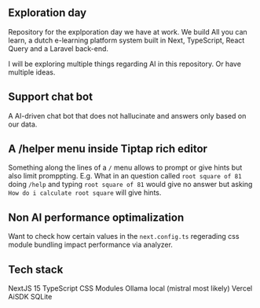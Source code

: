 ## Exploration day

Repository for the explporation day we have at work. We build All you can learn, a dutch e-learning platform system built in Next, TypeScript, React Query and a Laravel back-end.

I will be exploring multiple things regarding AI in this repository. Or have multiple ideas.

## Support chat bot

A AI-driven chat bot that does not hallucinate and answers only based on our data. 

## A /helper menu inside Tiptap rich editor

Something along the lines of a `/` menu allows to prompt or give hints but also limit promppting. E.g. What in an question called `root square of 81` doing `/help` and typing `root square of 81` would give no answer but asking `How do i calculate root square` will give hints.

## Non AI performance optimalization

Want to check how certain values in the `next.config.ts` regerading css module bundling impact performance via analyzer.

## Tech stack

NextJS 15
TypeScript
CSS Modules
Ollama local (mistral most likely)
Vercel AiSDK 
SQLite 
